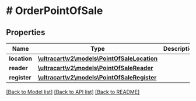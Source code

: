 # # OrderPointOfSale

## Properties

Name | Type | Description | Notes
------------ | ------------- | ------------- | -------------
**location** | [**\ultracart\v2\models\PointOfSaleLocation**](PointOfSaleLocation.md) |  | [optional]
**reader** | [**\ultracart\v2\models\PointOfSaleReader**](PointOfSaleReader.md) |  | [optional]
**register** | [**\ultracart\v2\models\PointOfSaleRegister**](PointOfSaleRegister.md) |  | [optional]

[[Back to Model list]](../../README.md#models) [[Back to API list]](../../README.md#endpoints) [[Back to README]](../../README.md)
